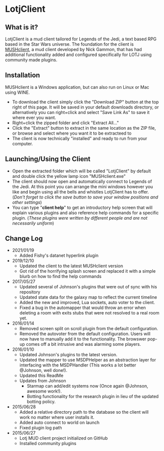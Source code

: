 # LotjClient

## What is it?
LotjClient is a mud client tailored for Legends of the Jedi, a text based RPG based in the Star Wars universe. The foundation for the client is [MUSHclient](https://www.gammon.com.au), a mud client developed by Nick Gammon, that has had additional functionality added and configured specifically for LOTJ using community made plugins.

## Installation
MUSHclient is a Windows application, but can also run on Linux or Mac using WINE. 
- To download the client simply click the "Download ZIP" button at the top right of this page. It will be saved in your default downloads directory, or alternatively you can right+click and select "Save Link As" to save it where ever you want.
- Right+click the zipped folder and click "Extract All..."
- Click the "Extract" button to extract in the same location as the ZIP file, or browse and select where you want it to be extracteed to
- The client is now technically "installed" and ready to run from your computer.

## Launching/Using the Client
- Open the extracted folder which will be called "LotjClient" by default and double click the yellow lamp icon "MUSHclient.exe"
- The client should now open and automatically connect to Legends of the Jedi. At this point you can arrange the mini windows however you like and begin using all the bells and whistles LotjClient has to offer. (*Don't forget to click the save button to save your window positions and other settings*)
- You can type "**client help**" to get an introductory help screen that will explain various plugins and also reference help commands for a specific plugin. (*These plugins were written by different people and are not necessarily uniform*)

## Change Log
- 2021/01/19
  - Added Fishy's datanet hyperlink plugin
- 2019/12/10
  - Updated the client to the latest MUSHclient version
  - Got rid of the horrifying splash screen and replaced it with a simple blurb on how to find the help commands
- 2017/05/27
  - Updated several of Johnson's plugins that were out of sync with his repository
  - Updated state data for the galaxy map to reflect the current timeline
  - Added the new and improved, Lua sockets, auto voter to the client.
  - Fixed a bug in the automapper that would throw an error when deleting a room with exits stubs that were not resolved to a real room yet.
- 2016/01/14
  - Removed screen split on scroll plugin from the default configuration.
  - Removed the autovoter from the default configuration. Users will now have to manually add it to the functionality. The browswer pop-up comes off a bit intrusive and was alarming some players.
- 2016/01/10 
  - Updated Johnson's plugins to the latest version. 
  - Updated the mapper to use MSDPHelper as an abstraction layer for interfacing with the MSDPHandler (This works a lot better @Johnson, well done!).
  - Updated this ReadMe
  - Updates from Johnson
    - Starmap can add/edit systems now (Once again @Johnson, awesome work!).
    - Botting functionality for the research plugin in lieu of the updated botting policy.
- 2015/06/28
  - Added a relative directory path to the database so the client will work no matter where user installs it.
  - Added auto connect to world on launch
  - Fixed plugin log path
- 2015/06/27
  - Lotj MUD client project initialized on GitHub
  - Installed community plugins
